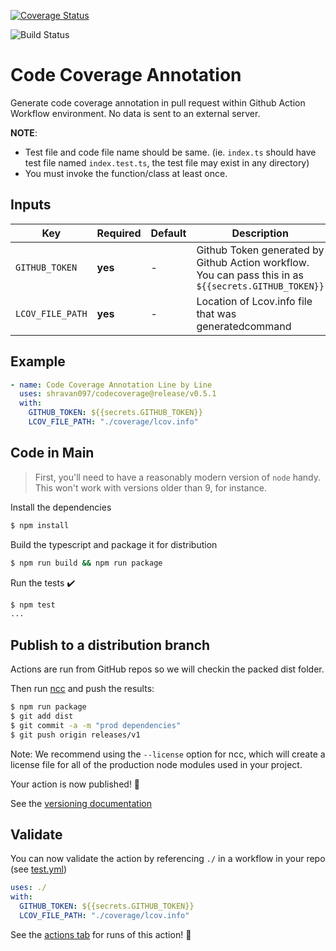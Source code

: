 [![Coverage Status](https://coveralls.io/repos/github/shravan097/codecoverage/badge.svg?branch=main)](https://coveralls.io/github/shravan097/codecoverage?branch=main)

![Build Status](https://github.com/shravan097/codecoverage/actions/workflows/test.yml/badge.svg)

# Code Coverage Annotation 

Generate code coverage annotation in pull request within Github Action Workflow environment. No data is sent to an external server.

**NOTE**: 
- Test file and code file name should be same. (ie. `index.ts` should have test file named `index.test.ts`, the test file may exist in any directory)
- You must invoke the function/class at least once. 


## Inputs


| Key              | Required | Default | Description                                                                                           |
| ---------------- | -------- | ------- | ----------------------------------------------------------------------------------------------------- |
| `GITHUB_TOKEN`   | **yes**  | -       | Github Token generated by Github Action workflow. You can pass this in as `${{secrets.GITHUB_TOKEN}}` |
| `LCOV_FILE_PATH` | **yes**  | -       | Location of Lcov.info file that was generatedcommand                                                  |

## Example
```yaml
- name: Code Coverage Annotation Line by Line
  uses: shravan097/codecoverage@release/v0.5.1
  with:
    GITHUB_TOKEN: ${{secrets.GITHUB_TOKEN}}
    LCOV_FILE_PATH: "./coverage/lcov.info"
```

## Code in Main

> First, you'll need to have a reasonably modern version of `node` handy. This won't work with versions older than 9, for instance.

Install the dependencies  
```bash
$ npm install
```

Build the typescript and package it for distribution
```bash
$ npm run build && npm run package
```

Run the tests :heavy_check_mark:  
```bash
$ npm test
...
```


## Publish to a distribution branch

Actions are run from GitHub repos so we will checkin the packed dist folder. 

Then run [ncc](https://github.com/zeit/ncc) and push the results:
```bash
$ npm run package
$ git add dist
$ git commit -a -m "prod dependencies"
$ git push origin releases/v1
```

Note: We recommend using the `--license` option for ncc, which will create a license file for all of the production node modules used in your project.

Your action is now published! :rocket: 

See the [versioning documentation](https://github.com/actions/toolkit/blob/master/docs/action-versioning.md)

## Validate

You can now validate the action by referencing `./` in a workflow in your repo (see [test.yml](.github/workflows/test.yml))

```yaml
uses: ./
with:
  GITHUB_TOKEN: ${{secrets.GITHUB_TOKEN}}
  LCOV_FILE_PATH: "./coverage/lcov.info"
```

See the [actions tab](https://github.com/actions/typescript-action/actions) for runs of this action! :rocket: